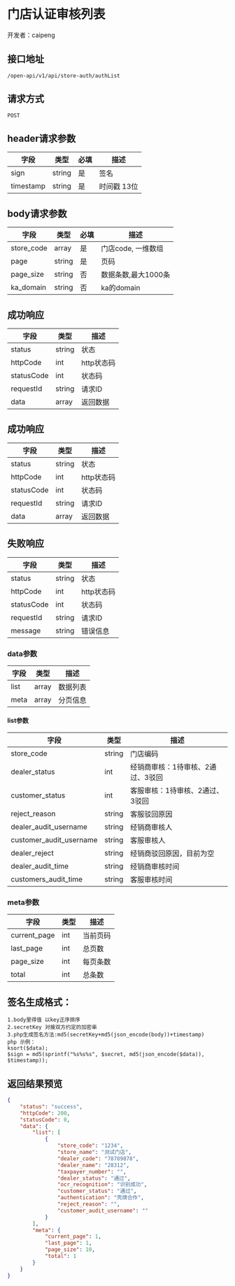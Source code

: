 # 门店认证审核列表

开发者：caipeng

## 接口地址

`/open-api/v1/api/store-auth/authList`

## 请求方式

`POST`

## header请求参数
| 字段            | 类型   | 必填 | 描述                                           |
| --------------- | ------ | ---- | ---------------------------------- |
| sign | string  | 是  | 签名 |
| timestamp | string  | 是  | 时间戳 13位 |
## body请求参数

| 字段            | 类型   | 必填 | 描述                                           |
| --------------- | ------ | ---- | ---------------------------------- |
| store_code | array  | 是  | 门店code, 一维数组|
| page | string  | 是  | 页码 |
| page_size | string  |否 | 数据条数,最大1000条 |
| ka_domain | string  |否| ka的domain|


## 成功响应

| 字段       | 类型   | 描述       |
| ---------- | ------ | ---------- |
| status     | string | 状态       |
| httpCode   | int    | http状态码 |
| statusCode | int    | 状态码     |
| requestId  | string | 请求ID     |
| data       | array  | 返回数据   |

## 成功响应

| 字段       | 类型    | 描述        |
| ---------- | ------- | ----------- |
| status    | string  | 状态    |
| httpCode     | int  | http状态码    |
| statusCode | int  | 状态码 |
| requestId | string  | 请求ID |
| data  | array  | 返回数据      |

## 失败响应

| 字段       | 类型    | 描述        |
| ---------- | ------- | ----------- |
| status    | string  | 状态    |
| httpCode     | int  | http状态码    |
| statusCode | int  | 状态码 |
| requestId | string  | 请求ID |
| message  | string  | 错误信息      |

### data参数

| 字段 | 类型 | 描述 |
| --- | --- | --- |
| list | array | 数据列表 |
| meta | array | 分页信息 |

#### list参数

| 字段 | 类型 | 描述 |
| --- | --- | --- |
| store_code | string | 门店编码 |
| dealer_status | int | 经销商审核：1待审核、2通过、3驳回|
| customer_status | int | 客服审核：1待审核、2通过、3驳回 |
| reject_reason | string | 客服驳回原因 |
| dealer_audit_username | string | 经销商审核人 |
| customer_audit_username | string | 客服审核人 |
| dealer_reject | string | 经销商驳回原因，目前为空 |
| dealer_audit_time | string | 经销商审核时间|
| customers_audit_time | string | 客服审核时间 |


### meta参数

| 字段 | 类型 | 描述 |
| --- | --- | --- |
| current_page | int | 当前页码 |
| last_page | int | 总页数 |
| page_size | int | 每页条数 |
| total | int | 总条数 |

## 签名生成格式：
```
1.body里得值 以key正序排序
2.secretKey 对接双方约定的加密串
3.php生成签名方法:md5(secretKey+md5(json_encode(body))+timestamp)
php 示例：
ksort($data);
$sign = md5(sprintf("%s%s%s", $secret, md5(json_encode($data)), $timestamp));
```
## 返回结果预览

```json
{
    "status": "success",
    "httpCode": 200,
    "statusCode": 0,
    "data": {
        "list": [
            {
                "store_code": "1234",
                "store_name": "测试门店",
                "dealer_code": "78789878",
                "dealer_name": "28312",
                "taxpayer_number": "",
                "dealer_status": "通过",
                "ocr_recognition": "识别成功",
                "customer_status": "通过",
                "authentication": "壳牌合作",
                "reject_reason": "",
                "customer_audit_username": ""
            }
        ],
        "meta": {
            "current_page": 1,
            "last_page": 1,
            "page_size": 10,
            "total": 1
        }
    }
}
```
